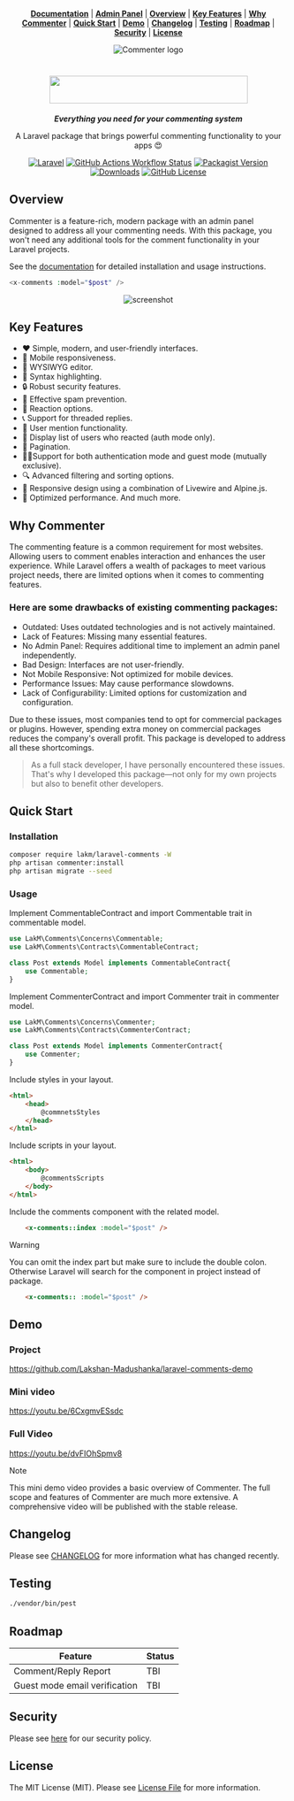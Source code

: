 <div align="center">
    
**[Documentation](https://lakm.gitbook.io/commenter)** |
**[Admin Panel](https://github.com/Lakshan-Madushanka/laravel-comments-admin-panel)** |
**[Overview](#overview)** |
**[Key Features](#key-features)** |
**[Why Commenter](#why-commenter)** |
**[Quick Start](#quick-start)** |
**[Demo](#demo)** |
**[Changelog](#changelog)** |
**[Testing](#testing)** |
**[Roadmap](#roadmap)** |
**[Security](#security)** |
**[License](#license)**
    
<img src="https://github.com/Lakshan-Madushanka/laravel-comments/assets/47297673/811e40d6-3988-4cb9-861d-cc9e98005d65" alt="Commenter logo">

#  <img src="https://github.com/Lakshan-Madushanka/laravel-comments/assets/47297673/73ed97a6-9bdd-4b4e-8a87-fd5027d67149" width="359" height="50">

***Everything you need for your commenting system***

A Laravel package that brings powerful commenting functionality to your apps 😍

[![Laravel](https://img.shields.io/badge/laravel-%5E10.0%20%7C%20%5E11.0-red)](https://laravel.com)
[![GitHub Actions Workflow Status](https://img.shields.io/github/actions/workflow/status/Lakshan-Madushanka/laravel-comments/run-tests.yml)](https://github.com/Lakshan-Madushanka/laravel-comments/actions?query=workflow%3ATests+branch%3Amain)
[![Packagist Version](https://img.shields.io/packagist/v/lakm/laravel-comments)](https://packagist.org/packages/lakm/laravel-comments)
[![Downloads](https://img.shields.io/packagist/dt/lakm/laravel-comments)](https://packagist.org/packages/lakm/laravel-comments)
[![GitHub License](https://img.shields.io/github/license/Lakshan-Madushanka/laravel-comments)](https://github.com/Lakshan-Madushanka/laravel-comments/blob/main/LICENSE.md)

</div>

## Overview

Commenter is a feature-rich, modern package with an admin panel designed to address all your commenting needs. With this
package, you won't need any additional tools for the comment functionality in your Laravel projects.

See the [documentation](https://lakm.gitbook.io/commenter/basics/installation) for detailed installation and usage instructions.

```php
<x-comments :model="$post" />
```
<p align="center"><img src="https://github.com/Lakshan-Madushanka/laravel-comments/assets/47297673/9bff3f61-4afb-418b-88d1-f232da8eebdc" alt="screenshot"></p>

## Key Features

- ❤️ Simple, modern, and user-friendly interfaces.
- 📱 Mobile responsiveness.
- 📝 WYSIWYG editor.
- 📔 Syntax highlighting.
- 🔒 Robust security features.
- 🔑 Effective spam prevention.
- 🤩 Reaction options.
- 📞 Support for threaded replies.
- 👤 User mention functionality.
- 👥 Display list of users who reacted (auth mode only).
- 🔢 Pagination.
- 👮‍♂️Support for both authentication mode and guest mode (mutually exclusive).
- 🔍 Advanced filtering and sorting options.
- 🥰 Responsive design using a combination of Livewire and Alpine.js.
- 🚀 Optimized performance.
And much more.

## Why Commenter

The commenting feature is a common requirement for most websites. Allowing users to comment enables interaction and enhances the user experience. While Laravel offers a wealth of packages to meet various project needs, there are limited options when it comes to commenting features. 

### Here are some drawbacks of existing commenting packages:

- Outdated: Uses outdated technologies and is not actively maintained.
- Lack of Features: Missing many essential features.
- No Admin Panel: Requires additional time to implement an admin panel independently.
- Bad Design: Interfaces are not user-friendly.
- Not Mobile Responsive: Not optimized for mobile devices.
- Performance Issues: May cause performance slowdowns.
- Lack of Configurability: Limited options for customization and configuration.

Due to these issues, most companies tend to opt for commercial packages or plugins. However, spending extra money on commercial packages reduces the company's overall profit. This package is developed to address all these shortcomings.

> As a full stack developer, I have personally encountered these issues. That's why I developed this package—not only for my own projects but also to benefit other developers.

## Quick Start

### Installation
```bash
composer require lakm/laravel-comments -W
php artisan commenter:install
php artisan migrate --seed
```
### Usage
Implement CommentableContract and import Commentable trait in commentable model.
```php
use LakM\Comments\Concerns\Commentable;
use LakM\Comments\Contracts\CommentableContract;

class Post extends Model implements CommentableContract{
    use Commentable;
}
```
Implement CommenterContract and import Commenter trait in commenter model.

```php
use LakM\Comments\Concerns\Commenter;
use LakM\Comments\Contracts\CommenterContract;

class Post extends Model implements CommenterContract{
    use Commenter;
}
```
Include styles in your layout.

```html
<html>
    <head>
        @commnetsStyles
    </head>
</html>
```
Include scripts in your layout.

```html
<html>
    <body>
        @commentsScripts
    </body>
</html>
```

Include the comments component with the related model.

```html
    <x-comments::index :model="$post" />
```

> [!Warning]
> You can omit the index part but make sure to include the double colon. Otherwise Laravel will search for the component in project instead of package.

```html
    <x-comments:: :model="$post" />
```


## Demo

### Project
https://github.com/Lakshan-Madushanka/laravel-comments-demo

### Mini video
https://youtu.be/6CxgmvESsdc

### Full Video
https://youtu.be/dvFIOhSpmv8

> [!Note]
> This mini demo video provides a basic overview of Commenter. The full scope and features of Commenter are much more extensive. A comprehensive video will be published with the stable release. 

## Changelog
Please see [CHANGELOG](https://github.com/Lakshan-Madushanka/laravel-comments/blob/main/CHANGELOG.md) for more information what has changed recently.

## Testing
```bash
./vendor/bin/pest
```

## Roadmap

|Feature                                                   | Status            |
|----------------------------------------------------------|-------------------|                                                           
|Comment/Reply Report                                     | TBI               |             
|Guest mode email verification                             | TBI               | 

## Security
Please see [here](https://github.com/Lakshan-Madushanka/laravel-comments/blob/main/SECURITY.md) for our security policy.

## License
The MIT License (MIT). Please see [License File](https://github.com/Lakshan-Madushanka/laravel-comments/blob/main/LICENSE.md) for more information.

